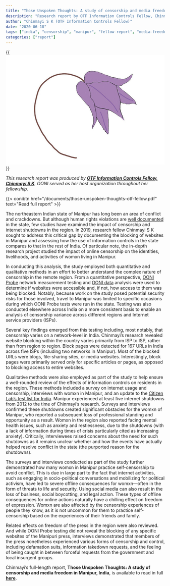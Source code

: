 ```yaml
---
title: "Those Unspoken Thoughts: A study of censorship and media freedom in Manipur, India"
description: "Research report by OTF Information Controls Fellow, Chinmayi S K."
author: "Chinmayi S K (OTF Information Controls Fellow)"
date: "2020-06-18"
tags: ["india", "censorship", "manipur", "fellow-report", "media-freedom"]
categories: ["report"]
---
```


{{<img src="images/lily.jpg" title="Report cover image" alt="Report cover image">}}

*This research report was produced by **[OTF Information Controls Fellow, Chinmayi S K](https://www.opentech.fund/about/people/chinmayi-sk/)**. OONI
served as her host organization throughout her fellowship.*

{{< oonibtn href="/documents/those-unspoken-thoughts-otf-fellow.pdf" text="Read full report" >}}

The northeastern Indian state of Manipur has long been an area of conflict and
crackdowns. But although human rights violations are [well documented](https://www.hrw.org/report/2008/09/29/these-fellows-must-be-eliminated/relentless-violence-and-impunity-manipur) in the
state, few studies have examined the impact of censorship and internet shutdowns
in the region. In 2019, research fellow Chinmayi S K sought to address this
critical gap by documenting the blocking of websites in Manipur and assessing
how the use of information controls in the state compares to that in the rest of
India. Of particular note, the in-depth research project studied the impact of
online censorship on the identities, livelihoods, and activities of womxn living
in Manipur. 

In conducting this analysis, the study employed both quantitative and
qualitative methods in an effort to better understand the complex nature of
censorship in the remote region. From a quantitative perspective, [OONI Probe](https://ooni.org/install/)
network measurement testing and [OONI data](https://ooni.org/data/) analysis were used to determine if
websites were accessible and, if not, how access to them was being blocked.
Notably, because work on the study posed potential security risks for those
involved, travel to Manipur was limited to specific occasions during which OONI
Probe tests were run in the state. Testing was also conducted elsewhere across
India on a more consistent basis to enable an analysis of censorship variance
across different regions and Internet service providers (ISPs). 

Several key findings emerged from this testing including, most notably, that
censorship varies on a network-level in India. Chinmayi’s research revealed
website blocking within the country varies primarily from ISP to ISP, rather
than from region to region. Block pages were detected for 167 URLs in India
across five ISPs (including two networks in Manipur). Most of the blocked URLs
were blogs, file-sharing sites, or media websites. Interestingly, block pages
were primarily served only for specific articles or pages, as opposed to
blocking access to entire websites.

Qualitative methods were also employed as part of the study to help ensure a
well-rounded review of the effects of information controls on residents in the
region. These methods included a survey on internet usage and censorship,
interviews with womxn in Manipur, and an update to the [Citizen Lab’s test list for India](https://github.com/citizenlab/test-lists/blob/master/lists/in.csv). Manipur experienced at least five internet shutdowns from 2012 to the
time of Chinmayi’s research. Surveys and interviews confirmed these shutdowns
created significant obstacles for the womxn of Manipur, who reported a
subsequent loss of professional standing and opportunity as a result. Womxn in
the region also reported facing mental health issues, such as anxiety and
restlessness, due to the shutdowns (with a lack of information during times of
crisis particularly cited as increasing anxiety). Critically, interviewees
raised concerns about the need for such shutdowns as it remains unclear whether
and how the events have actually helped resolve conflict in the state (the
purported reason for the shutdowns). 

The surveys and interviews conducted as part of the study further demonstrated
how many womxn in Manipur practice self-censorship to avoid conflict. This is
due in large part to the fact that internet activities, such as engaging in
socio-political conversations and mobilizing for political activism, have led to
severe offline consequences for womxn—often in the form of threats to life and
security. Using social media can also result in the loss of business, social
boycotting, and legal action. These types of offline consequences for online
actions naturally have a chilling effect on freedom of expression. Womxn are
also affected by the censorship experiences of people they know, as it is not
uncommon for them to practice self-censorship based on the experiences of their
friends and family. 

Related effects on freedom of the press in the region were also reviewed. And
while OONI Probe testing did not reveal the blocking of any specific websites of
the Manipuri press, interviews demonstrated that members of the press
nonetheless experienced various forms of censorship and control, including
defamation suits, information takedown requests, and the feeling of being caught
in between forceful requests from the government and local insurgent groups. 

Chinmayi’s full-length report, **Those Unspoken Thoughts: A study of censorship
and media freedom in Manipur, India**, is available to read in full
**[here](/documents/those-unspoken-thoughts-otf-fellow.pdf)**.
